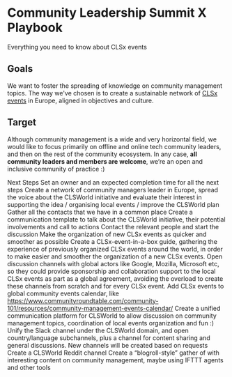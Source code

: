 # Community Leadership Summit X Playbook
Everything you need to know about CLSx events

## Goals
We want to foster the spreading of knowledge on community management topics. The way we've chosen is to create a sustainable network of [CLSx events](http://www.communityleadershipsummit.com/clsx/license/) in Europe, aligned in objectives and culture.
## Target
Although community management is a wide and very horizontal field, we would like to focus primarily on offline and online tech community leaders, and then on the rest of the community ecosystem. In any case, **all community leaders and members are welcome**, we’re an open and inclusive community of practice :)

Next Steps
Set an owner and an expected completion time for all the next steps
Create a network of community managers leader in Europe, spread the voice about the CLSWorld initiative and evaluate their interest in supporting the idea / organising local events / improve the CLSWorld plan
Gather all the contacts that we have in a common place
Create a communication template to talk about the CLSWorld initiative, their potential involvements and call to actions
Contact the relevant people and start the discussion
Make the organization of new CLSx events as quicker and smoother as possible
Create a CLSx-event-in-a-box guide, gathering the experience of previously organized CLSx events around the world, in order to make easier and smoother the organization of a new CLSx events.
Open discussion channels with global actors like Google, Mozilla, Microsoft etc, so they could provide sponsorship and collaboration support to the local CLSx events as part as a global agreement, avoiding the overload to create these channels from scratch and for every CLSx event.
Add CLSx events to global community events calendar, like https://www.communityroundtable.com/community-101/resources/community-management-events-calendar/ 
Create a unified communication platform for CLSWorld to allow discussion on community management topics, coordination of local events organization and fun :)
Unify the Slack channel under the CLSWorld domain, and open country/language subchannels, plus a channel for content sharing and general discussions. New channels will be created based on requests
Create a CLSWorld Reddit channel
Create a “blogroll-style” gather of with interesting content on community management, maybe using IFTTT agents and other tools
